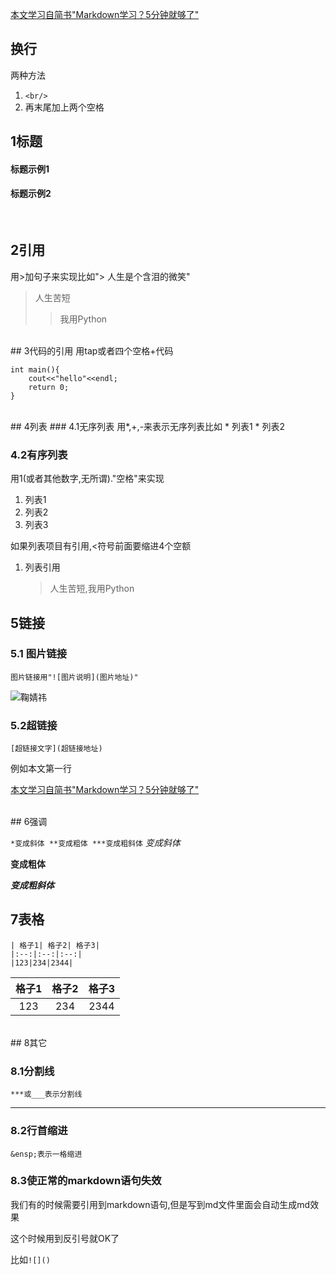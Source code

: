 
[本文学习自简书"Markdown学习？5分钟就够了"](https://www.jianshu.com/p/49e32982a118)
<br/>
## 换行
两种方法
1. `<br/>`  
2. 再末尾加上两个空格  
## 1标题
#### 标题示例1
#### 标题示例2
<br/>

## 2引用
用>加句子来实现比如"> 人生是个含泪的微笑"
> 人生苦短
>> 我用Python

<br/>
## 3代码的引用
用tap或者四个空格+代码

    int main(){
        cout<<"hello"<<endl;
        return 0;
    }
<br/>
## 4列表
### 4.1无序列表
用*,+,-来表示无序列表比如
* 列表1
* 列表2

### 4.2有序列表
用1(或者其他数字,无所谓)."空格"来实现
1. 列表1
1. 列表2
1. 列表3

如果列表项目有引用,<符号前面要缩进4个空额
1. 列表引用
    > 人生苦短,我用Python


## 5链接

### 5.1 图片链接
```图片链接用"![图片说明](图片地址)"```


![鞠婧祎](http://images2017.cnblogs.com/blog/1238180/201712/1238180-20171230154538476-1552220536.gif)

### 5.2超链接
```[超链接文字](超链接地址)```

例如本文第一行

[本文学习自简书"Markdown学习？5分钟就够了"](https://www.jianshu.com/p/49e32982a118)

<br/>
## 6强调

`*变成斜体 **变成粗体 ***变成粗斜体`
*变成斜体*

**变成粗体**

***变成粗斜体***
<br/>
## 7表格
    | 格子1| 格子2| 格子3|
    |:--:|:--:|:--:|
    |123|234|2344|
| 格子1| 格子2| 格子3|
|:--:|:--:|:--:|
|123|234|2344|
<br/>
## 8其它

### 8.1分割线 
`***或___表示分割线`
___


### 8.2行首缩进
`&ensp;表示一格缩进`

### 8.3使正常的markdown语句失效

我们有的时候需要引用到markdown语句,但是写到md文件里面会自动生成md效果

这个时候用到反引号就OK了

比如`![]()`